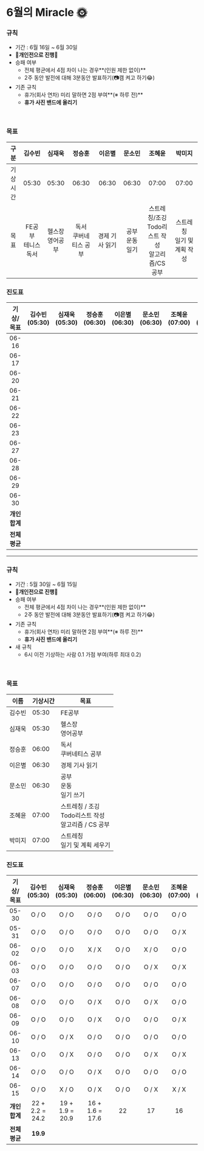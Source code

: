 # **6월의** Miracle 🌞

### 규칙

- 기간 : 6월 16일 ~ 6월 30일
- 🥊**개인전으로 진행**🥊
- 승패 여부
  - 전체 평균에서 4점 차이 나는 경우**(인원 제한 없이)**
  - 2주 동안 발전에 대해 3분동안 발표하기(📷캠 켜고 하기😂)
- 기존 규칙
  - 휴가(회사 연차) 미리 말하면 2점 부여**(※ 하루 전)**
  - **휴가 사진 밴드에 올리기**

<br/>

### 목표

|   구분   |            김수빈            |        심재욱        |          정승훈           |     이은별     |          문소민          |                          조혜윤                          |             박미지              |
| :------: | :--------------------------: | :------------------: | :-----------------------: | :------------: | :----------------------: | :------------------------------------------------------: | :-----------------------------: |
| 기상시간 |            05:30             |        05:30         |           06:30           |     06:30      |          06:30           |                          07:00                           |              07:00              |
|   목표   | FE공부<br />테니스<br />독서 | 헬스장<br />영어공부 | 독서<br />쿠버네티스 공부 | 경제 기사 읽기 | 공부<br />운동<br />일기 | 스트레칭/조깅<br />Todo리스트 작성<br />알고리즘/CS 공부 | 스트레칭<br />일기 및 계획 작성 |



### 진도표

|   기상/목표   | 김수빈(05:30) | 심재욱(05:30) | 정승훈(06:30) | 이은별(06:30) | 문소민(06:30) | 조혜윤(07:00) | 박미지(07:00) |
| :-----------: | :-----------: | :-----------: | :-----------: | :-----------: | :-----------: | :-----------: | :-----------: |
|     06-16     |               |               |               |               |               |               |               |
|     06-17     |               |               |               |               |               |               |               |
|     06-20     |               |               |               |               |               |               |               |
|     06-21     |               |               |               |               |               |               |               |
|     06-22     |               |               |               |               |               |               |               |
|     06-23     |               |               |               |               |               |               |               |
|     06-27     |               |               |               |               |               |               |               |
|     06-28     |               |               |               |               |               |               |               |
|     06-29     |               |               |               |               |               |               |               |
|     06-30     |               |               |               |               |               |               |               |
| **개인 합계** |               |               |               |               |               |               |               |
| **전체 평균** |               |               |               |               |               |               |               |



---



### 규칙

- 기간 : 5월 30일 ~ 6월 15일
- 🥊**개인전으로 진행**🥊
- 승패 여부
  - 전체 평균에서 4점 차이 나는 경우**(인원 제한 없이)**
  - 2주 동안 발전에 대해 3분동안 발표하기(📷캠 켜고 하기😂)
- 기존 규칙
  - 휴가(회사 연차) 미리 말하면 2점 부여**(※ 하루 전)**
  - **휴가 사진 밴드에 올리기**
- 새 규칙
  - 6시 이전 기상하는 사람 0.1 가점 부여(하루 최대 0.2)


<br/>

### 목표

| 이름   | 기상시간 | 목표                                                         |
| ------ | -------- | ------------------------------------------------------------ |
| 김수빈 | 05:30    | FE공부                                                       |
| 심재욱 | 05:30    | 헬스장<br />영어공부                                         |
| 정승훈 | 06:00    | 독서<br />쿠버네티스 공부                                    |
| 이은별 | 06:30    | 경제 기사 읽기                                               |
| 문소민 | 06:30    | 공부<br />운동<br />일기 쓰기                                |
| 조혜윤 | 07:00    | 스트레칭 / 조깅<br />Todo리스트 작성<br />알고리즘 / CS 공부 |
| 박미지 | 07:00    | 스트레칭<br />일기 및 계획 세우기                            |



### 진도표

|   기상/목표   |  김수빈(05:30)  |  심재욱(05:30)  |  정승훈(06:00)  | 이은별(06:30) | 문소민(06:30) | 조혜윤(07:00) | 박미지(07:00) |
| :-----------: | :-------------: | :-------------: | :-------------: | :-----------: | :-----------: | :-----------: | :-----------: |
|     05-30     |      O / O      |      O / O      |      O / O      |     O / O     |     O / O     |     O / O     |     O / O     |
|     05-31     |      O / O      |      O / O      |      O / O      |     O / O     |     O / O     |     O / X     |     O / O     |
|     06-02     |      O / O      |      O / O      |      X / X      |     O / O     |     X / O     |     O / O     |     O / O     |
|     06-03     |      O / O      |      O / O      |      O / O      |     O / O     |     O / X     |     O / X     |     O / O     |
|     06-07     |      O / O      |      O / O      |      O / O      |     O / O     |     O / O     |     O / O     |     O / O     |
|     06-08     |      O / O      |      O / O      |      O / X      |     O / O     |     O / X     |     O / O     |     O /O      |
|     06-09     |      O / O      |      O / O      |      O / X      |     O / O     |     O / O     |     O / X     |     O / O     |
|     06-10     |      O / O      |      O / X      |      O / O      |     O / O     |     O / O     |     O / O     |     O / O     |
|     06-13     |      O / O      |      O / X      |      O / O      |     O / O     |     O / X     |     O / X     |     O / O     |
|     06-14     |      O / O      |      O / O      |      O / X      |     O / O     |     O / O     |     O / O     |     O / O     |
|     06-15     |      O / O      |      X / O      |      O / X      |     O / O     |     O / X     |     X / X     |     O / O     |
| **개인 합계** | 22 + 2.2 = 24.2 | 19 + 1.9 = 20.9 | 16 + 1.6 = 17.6 |      22       |      17       |      16       |      22       |
| **전체 평균** |    **19.9**     |                 |                 |               |               |               |               |

